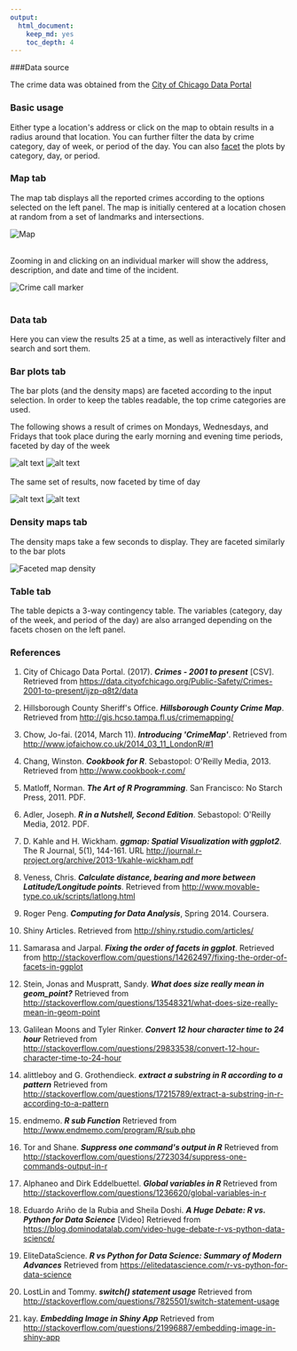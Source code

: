 ```yaml
---
output: 
  html_document: 
    keep_md: yes
    toc_depth: 4
---
```


###Data source

The crime data was obtained from the [City of Chicago Data Portal](https://data.cityofchicago.org/Public-Safety/Crimes-2001-to-present/ijzp-q8t2/data)

### Basic usage

Either type a location's address or click on the map to obtain results in a radius around that location.
You can further filter the data by crime category, day of week, or period of the day.
You can also [facet](http://www.cookbook-r.com/Graphs/Facets_(ggplot2)/) the plots by category, day, or period.

### Map tab

The map tab displays all the reported crimes according to the options selected on the left panel. The map is initially centered at a location chosen at random from a set of landmarks and intersections.

![](Map.png "Map")
<br><br>

Zooming in and clicking on an individual marker will show the address, description, and date and time of the incident.

![](crime_marker.png "Crime call marker")
<br><br>

### Data tab

Here you can view the results 25 at a time, as well as interactively filter and search and sort them. 

### Bar plots tab

The bar plots (and the density maps) are faceted according to the input selection. In order to keep the tables readable, the top crime categories are used.

The following shows a result of crimes on Mondays, Wednesdays, and Fridays that took place during the early morning and evening time periods, faceted by day of the week

![alt text](faceted_inputs_1.png "Faceted inputs")  ![alt text](faceted_result_1.png "Faceted results")    
<br>
The same set of results, now faceted by time of day

![alt text](faceted_inputs_2.png "Faceted inputs")  ![alt text](faceted_result_2.png "Faceted results")

### Density maps tab

The density maps take a few seconds to display. They are faceted similarly to the bar plots

![](faceted_result_3.png "Faceted map density")

### Table tab

The table depicts a 3-way contingency table. The variables (category, day of the week, and period of the day) are also arranged depending on the facets chosen on the left panel.

### References

1. City of Chicago Data Portal. (2017). ***Crimes - 2001 to present*** [CSV]. Retrieved from https://data.cityofchicago.org/Public-Safety/Crimes-2001-to-present/ijzp-q8t2/data

2. Hillsborough County Sheriff's Office. ***Hillsborough County Crime Map***. Retrieved from http://gis.hcso.tampa.fl.us/crimemapping/

3. Chow, Jo-fai. (2014, March 11). ***Introducing 'CrimeMap'***. Retrieved from http://www.jofaichow.co.uk/2014_03_11_LondonR/#1

4. Chang, Winston. ***Cookbook for R***. Sebastopol: O'Reilly Media, 2013. Retrieved from http://www.cookbook-r.com/

5. Matloff, Norman. ***The Art of R Programming***. San Francisco: No Starch Press, 2011. PDF.

6. Adler, Joseph. ***R in a Nutshell, Second Edition***. Sebastopol: O'Reilly Media, 2012. PDF.

7. D. Kahle and H. Wickham. ***ggmap: Spatial Visualization with ggplot2***. The R Journal, 5(1), 144-161. URL http://journal.r-project.org/archive/2013-1/kahle-wickham.pdf

8. Veness, Chris. ***Calculate distance, bearing and more between Latitude/Longitude points***. Retrieved from http://www.movable-type.co.uk/scripts/latlong.html

9. Roger Peng. ***Computing for Data Analysis***, Spring 2014. Coursera.

10. Shiny Articles. Retrieved from http://shiny.rstudio.com/articles/

11. Samarasa and Jarpal. ***Fixing the order of facets in ggplot***. Retrieved from http://stackoverflow.com/questions/14262497/fixing-the-order-of-facets-in-ggplot

12. Stein, Jonas and Muspratt, Sandy. ***What does size really mean in geom_point?*** Retrieved from http://stackoverflow.com/questions/13548321/what-does-size-really-mean-in-geom-point

13. Galilean Moons and Tyler Rinker. ***Convert 12 hour character time to 24 hour*** Retrieved from http://stackoverflow.com/questions/29833538/convert-12-hour-character-time-to-24-hour

14. alittleboy and G. Grothendieck. ***extract a substring in R according to a pattern*** Retrieved from http://stackoverflow.com/questions/17215789/extract-a-substring-in-r-according-to-a-pattern 

15. endmemo. ***R sub Function*** Retrieved from http://www.endmemo.com/program/R/sub.php

16. Tor and Shane. ***Suppress one command's output in R*** Retrieved from http://stackoverflow.com/questions/2723034/suppress-one-commands-output-in-r

17. Alphaneo and Dirk Eddelbuettel. ***Global variables in R*** Retrieved from http://stackoverflow.com/questions/1236620/global-variables-in-r

18. Eduardo Ariño de la Rubia and Sheila Doshi. ***A Huge Debate: R vs. Python for Data Science*** [Video] Retrieved from https://blog.dominodatalab.com/video-huge-debate-r-vs-python-data-science/

19. EliteDataScience. ***R vs Python for Data Science: Summary of Modern Advances*** Retrieved from https://elitedatascience.com/r-vs-python-for-data-science

20. LostLin and Tommy. ***switch() statement usage*** Retrieved from http://stackoverflow.com/questions/7825501/switch-statement-usage

21. kay. ***Embedding Image in Shiny App*** Retrieved from http://stackoverflow.com/questions/21996887/embedding-image-in-shiny-app